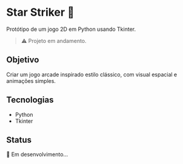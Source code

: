 # Star Striker 🚀

Protótipo de um jogo 2D em Python usando Tkinter.

> ⚠️ Projeto em andamento.

## Objetivo
Criar um jogo arcade inspirado estilo clássico, com visual espacial e animações simples.

## Tecnologias
- Python
- Tkinter

## Status
🚧 Em desenvolvimento...
